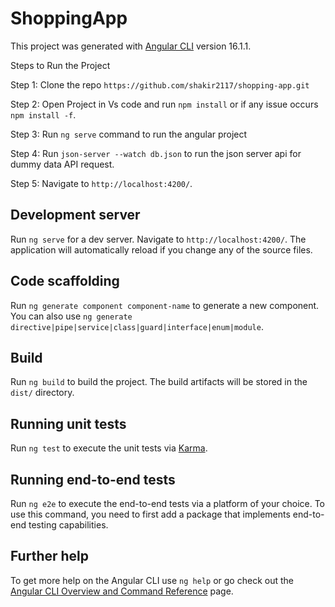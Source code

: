 # ShoppingApp

This project was generated with [Angular CLI](https://github.com/angular/angular-cli) version 16.1.1.

Steps to Run the Project 

Step 1: Clone the repo `https://github.com/shakir2117/shopping-app.git`

Step 2: Open Project in Vs code and run `npm install` or if any issue occurs ` npm install -f`.

Step 3: Run `ng serve` command to run the angular project

Step 4: Run `json-server --watch db.json` to run the json server api for dummy data API request.

Step 5: Navigate to `http://localhost:4200/`.

## Development server

Run `ng serve` for a dev server. Navigate to `http://localhost:4200/`. The application will automatically reload if you change any of the source files.

## Code scaffolding

Run `ng generate component component-name` to generate a new component. You can also use `ng generate directive|pipe|service|class|guard|interface|enum|module`.

## Build

Run `ng build` to build the project. The build artifacts will be stored in the `dist/` directory.

## Running unit tests

Run `ng test` to execute the unit tests via [Karma](https://karma-runner.github.io).

## Running end-to-end tests

Run `ng e2e` to execute the end-to-end tests via a platform of your choice. To use this command, you need to first add a package that implements end-to-end testing capabilities.

## Further help

To get more help on the Angular CLI use `ng help` or go check out the [Angular CLI Overview and Command Reference](https://angular.io/cli) page.
